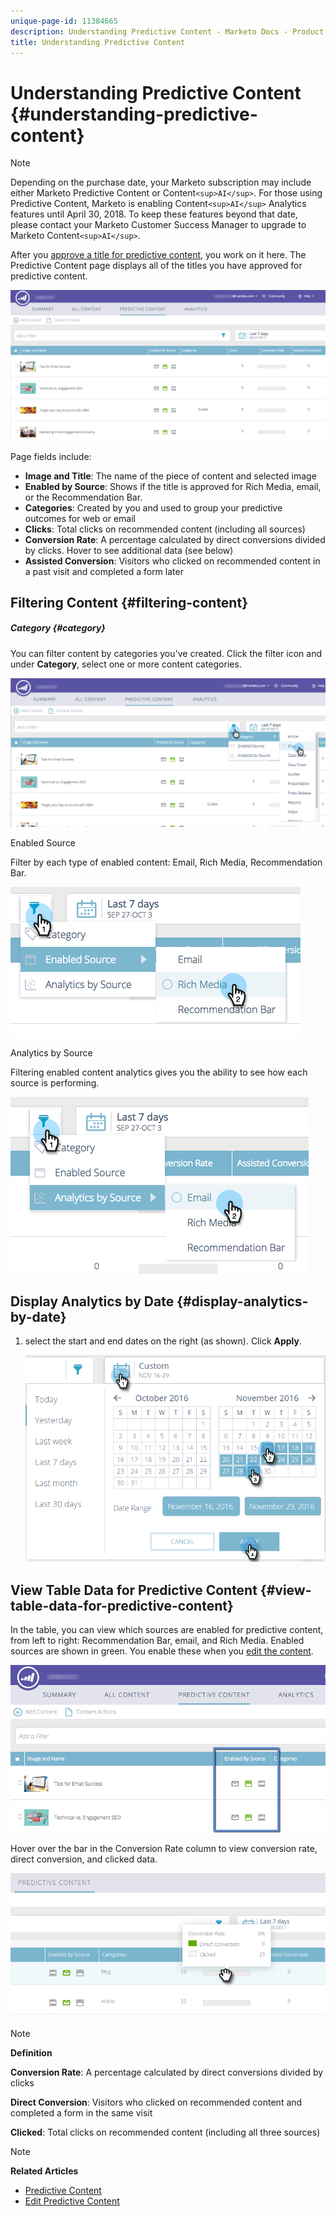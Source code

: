 ```yaml
---
unique-page-id: 11384665
description: Understanding Predictive Content - Marketo Docs - Product Documentation
title: Understanding Predictive Content
---
```


# Understanding Predictive Content {#understanding-predictive-content}

>[!NOTE]
>
>Depending on the purchase date, your Marketo subscription may include either Marketo Predictive Content or Content`<sup>AI</sup>`. For those using Predictive Content, Marketo is enabling Content`<sup>AI</sup>` Analytics features until April 30, 2018. To keep these features beyond that date, please contact your Marketo Customer Success Manager to upgrade to Marketo Content`<sup>AI</sup>`.

After you [approve a title for predictive content](../../../product-docs/predictive-content/working-with-all-content/approve-a-title-for-predictive-content.md), you work on it here. The Predictive Content page displays all of the titles you have approved for predictive content.

![](assets/image2017-10-3-9-3a21-3a38.png)

Page fields include:

* **Image and Title**: The name of the piece of content and selected image
* **Enabled by Source**: Shows if the title is approved for Rich Media, email, or the Recommendation Bar. 
* **Categories**: Created by you and used to group your predictive outcomes for web or email
* **Clicks**: Total clicks on recommended content (including all sources)
* **Conversion Rate**: A percentage calculated by direct conversions divided by clicks. Hover to see additional data (see below)
* **Assisted Conversion**: Visitors who clicked on recommended content in a past visit and completed a form later

## Filtering Content {#filtering-content}

##### Category {#category}

You can filter content by categories you've created. Click the filter icon and under **Category**, select one or more content categories.&nbsp;

![](assets/image2017-10-3-9-3a24-3a38.png)

Enabled Source

Filter by each type of enabled content: Email, Rich Media, Recommendation Bar.

![](assets/image2017-10-3-9-3a25-3a9.png)

Analytics by Source

Filtering enabled content analytics gives you the ability to see how each source is performing.

![](assets/image2017-10-3-9-3a25-3a34.png)

## Display Analytics by Date {#display-analytics-by-date}

1. select the start and end dates on the right (as shown). Click **Apply**.

   ![](assets/predictive-content-filter-by-date-hands.png)

## View Table Data for Predictive Content {#view-table-data-for-predictive-content}

In the table, you can view which sources are enabled for predictive content, from left to right: Recommendation Bar, email, and Rich Media. Enabled sources are shown in green. You enable these when you [edit the content](http://docs.marketo.com/display/docs/edit+predictive+content).

![](assets/image2017-10-3-9-3a26-3a25.png)

Hover over the bar in the Conversion Rate column to view conversion rate, direct conversion, and clicked data.

![](assets/predictive-content-conversion-rate-popup-hand.png)

>[!NOTE]
>
>**Definition**
>
>**Conversion Rate**: A percentage calculated by direct conversions divided by clicks
>
>**Direct Conversion**: Visitors who clicked on recommended content and completed a form in the same visit
>
>**Clicked**: Total clicks on recommended content (including all three sources)

>[!NOTE]
>
>**Related Articles**
>
>* [Predictive Content](http://docs.marketo.com/display/docs/predictive+content)
>* [Edit Predictive Content](http://docs.marketo.com/display/docs/edit+predictive+content)
>

